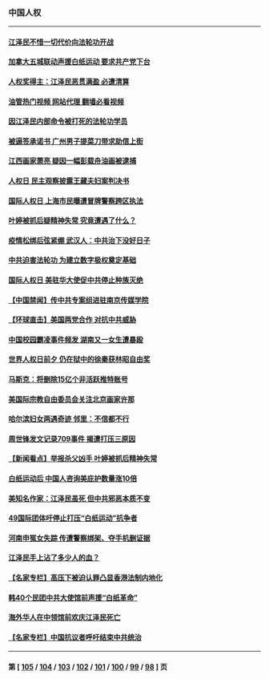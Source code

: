 ### 中国人权
---
#### [江泽民不惜一切代价向法轮功开战](../../pages/ncid278/n13883332.md?12131645) 
#### [加拿大五城联动声援白纸运动 要求共产党下台](../../pages/ncid278/n13883075.md?12131645) 
#### [人权奖得主：江泽民恶贯满盈 必遭清算](../../pages/ncid278/n13882937.md?12131645) 
#### [油管热门视频 网站代理 翻墙必看视频](http://138.2.39.72:81/youtube.html?epic-marker?12131645)
#### [因江泽民内部命令被打死的法轮功学员](../../pages/ncid278/n13877409.md?12131645) 
#### [被逼签承诺书 广州男子提菜刀带求助信上街](../../pages/ncid278/n13882547.md?12131645) 
#### [江西画家萧亮 疑因一幅彭载舟油画被逮捕](../../pages/ncid278/n13882723.md?12131645) 
#### [人权日 民主观察披露王藏夫妇案判决书](../../pages/ncid278/n13882517.md?12131645) 
#### [国际人权日 上海市民曝遭冒牌警察跨区执法](../../pages/ncid278/n13882447.md?12131645) 
#### [叶婷被抓后疑精神失常 究竟遭遇了什么？](../../pages/ncid278/n13882350.md?12131645) 
#### [疫情松绑后弦紧绷 武汉人：中共治下没好日子](../../pages/ncid278/n13882348.md?12131645) 
#### [中共迫害法轮功 为建立数字极权奠定基础](../../pages/ncid278/n13882266.md?12131645) 
#### [国际人权日 美驻华大使促中共停止种族灭绝](../../pages/ncid278/n13882332.md?12131645) 
#### [【中国禁闻】传中共专案组进驻南京传媒学院](../../pages/ncid278/n13882283.md?12131645) 
#### [【环球直击】美国两党合作 对抗中共威胁](../../pages/ncid278/n13882284.md?12131645) 
#### [中国校园霸凌事件频发 湖南又一女生遭暴殴](../../pages/ncid278/n13882168.md?12131645) 
#### [世界人权日前夕 仍在狱中的徐秦获林昭自由奖](../../pages/ncid278/n13881950.md?12131645) 
#### [马斯克：将删除15亿个非活跃推特账号](../../pages/ncid278/n13882046.md?12131645) 
#### [美国际宗教自由委员会关注北京画家许那](../../pages/ncid278/n13881819.md?12131645) 
#### [哈尔滨妇女两遇奇迹 邻里：不信都不行](../../pages/ncid278/n13878017.md?12131645) 
#### [周世锋发文记录709事件 揭遭打压三原因](../../pages/ncid278/n13881308.md?12131645) 
#### [【新闻看点】举报杀父凶手 叶婷被抓后精神失常](../../pages/ncid278/n13881223.md?12131645) 
#### [白纸运动后 中国人咨询美庇护数量涨10倍](../../pages/ncid278/n13881172.md?12131645) 
#### [美知名作家：江泽民虽死 但中共邪恶本质不变](../../pages/ncid278/n13877684.md?12131645) 
#### [49国际团体吁停止打压“白纸运动”抗争者](../../pages/ncid278/n13880790.md?12131645) 
#### [河南申冤女失踪 传遭警察绑架、夺手机删证据](../../pages/ncid278/n13880211.md?12131645) 
#### [江泽民手上沾了多少人的血？](../../pages/ncid278/n13880318.md?12131645) 
#### [【名家专栏】高压下被迫认罪凸显香港法制内地化](../../pages/ncid278/n13880257.md?12131645) 
#### [韩40个民团中共大使馆前声援“白纸革命”](../../pages/ncid278/n13880175.md?12131645) 
#### [海外华人在中领馆前欢庆江泽民死亡](../../pages/ncid278/n13880142.md?12131645) 
#### [【名家专栏】中国抗议者呼吁结束中共统治](../../pages/ncid278/n13879549.md?12131645) 

---
#### 第 [ [105](./105.md?12131645) / [104](./104.md?12131645) / [103](./103.md?12131645) / [102](./102.md?12131645) / [101](./101.md?12131645) / [100](./100.md?12131645) / [99](./99.md?12131645) / [98](./98.md?12131645) ] 页
